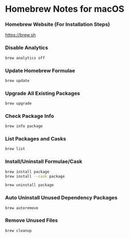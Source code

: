 # Homebrew Notes for macOS

### Homebrew Website (For Installation Steps)

https://brew.sh

### Disable Analytics

```bash
brew analytics off
```

### Update Homebrew Formulae

```bash
brew update
```

### Upgrade All Existing Packages

```bash
brew upgrade
```

### Check Package Info

```bash
brew info package
```

### List Packages and Casks

```bash
brew list
```

### Install/Uninstall Formulae/Cask

```bash
brew install package
brew install --cask package

brew uninstall package
```

### Auto Uninstall Unused Dependency Packages
```bash
brew autoremove
```

### Remove Unused Files
```bash
brew cleanup
```